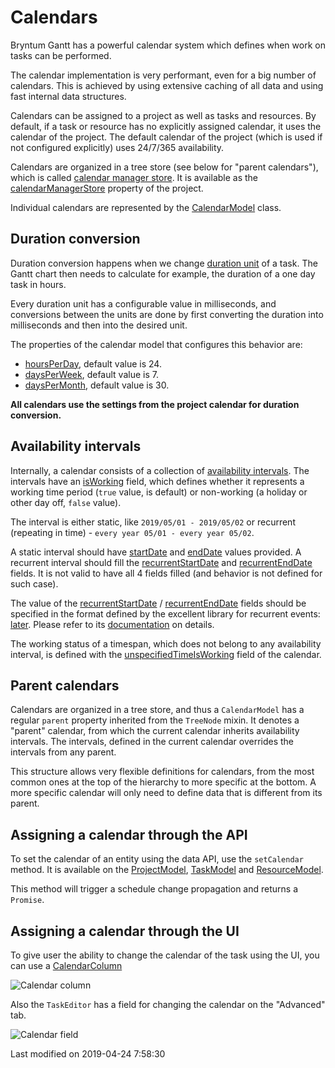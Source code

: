 # Calendars

Bryntum Gantt has a powerful calendar system which defines when work on tasks can be performed.

The calendar implementation is very performant, even for a big number of calendars.
This is achieved by using extensive caching of all data and using fast internal data structures.

Calendars can be assigned to a project as well as tasks and resources. By default, if a task or resource has no explicitly
assigned calendar, it uses the calendar of the project. The default calendar of the project (which is used
if not configured explicitly) uses 24/7/365 availability.

Calendars are organized in a tree store (see below for "parent calendars"), which is called
[calendar manager store](#Gantt/data/CalendarManagerStore). It is available as the
[calendarManagerStore](#Gantt/model/ProjectModel#property-calendarManagerStore) property of the project.

Individual calendars are represented by the [CalendarModel](#Gantt/model/CalendarModel) class.

## Duration conversion

Duration conversion happens when we change [duration unit](#Gantt/model/TaskModel#field-durationUnit) of a task.
The Gantt chart then needs to calculate for example, the duration of a one day task in hours.

Every duration unit has a configurable value in milliseconds, and conversions between the units are done by
first converting the duration into milliseconds and then into the desired unit.

The properties of the calendar model that configures this behavior are:

* [hoursPerDay](#Gantt/model/CalendarModel#field-hoursPerDay), default value is 24.
* [daysPerWeek](#Gantt/model/CalendarModel#field-daysPerWeek), default value is 7.
* [daysPerMonth](#Gantt/model/CalendarModel#field-daysPerMonth), default value is 30.

**All calendars use the settings from the project calendar for duration conversion.**

## Availability intervals

Internally, a calendar consists of a collection of [availability intervals](#Gantt/model/CalendarIntervalModel).
The intervals have an [isWorking](#Gantt/model/CalendarIntervalModel#field-isWorking) field, which defines
whether it represents a working time period (`true` value, is default) or non-working (a holiday or other day off, `false` value).

The interval is either static, like `2019/05/01 - 2019/05/02` or recurrent (repeating in time) - `every year 05/01 - every year 05/02`.

A static interval should have [startDate](#Gantt/model/CalendarIntervalModel#field-startDate) and
[endDate](#Gantt/model/CalendarIntervalModel#field-endDate) values provided. A recurrent interval should fill the
[recurrentStartDate](#Gantt/model/CalendarIntervalModel#field-recurrentStartDate) and
[recurrentEndDate](#Gantt/model/CalendarIntervalModel#field-recurrentEndDate) fields. It is not valid to have all 4 fields filled
(and behavior is not defined for such case).

The value of the [recurrentStartDate](#Gantt/model/CalendarIntervalModel#field-recurrentStartDate) / [recurrentEndDate](#Gantt/model/CalendarIntervalModel#field-recurrentEndDate)
fields should be specified in the format defined by the excellent library for recurrent events: [later](http://bunkat.github.io/later/).
Please refer to its [documentation](http://bunkat.github.io/later/parsers.html#overview) on details.

The working status of a timespan, which does not belong to any availability interval, is defined with the
[unspecifiedTimeIsWorking](#Gantt/model/CalendarModel#field-unspecifiedTimeIsWorking) field of the calendar.


## Parent calendars

Calendars are organized in a tree store, and thus a `CalendarModel` has a regular `parent` property inherited from the `TreeNode` mixin.
It denotes a "parent" calendar, from which the current calendar inherits availability intervals. The intervals,
defined in the current calendar overrides the intervals from any parent.

This structure allows very flexible definitions for calendars, from the most common ones at the top of
the hierarchy to more specific at the bottom. A more specific calendar will only need to define data that is different from its parent.

## Assigning a calendar through the API

To set the calendar of an entity using the data API, use the `setCalendar` method. It is available on the
[ProjectModel](#Gantt/model/ProjectModel#function-setCalendar), [TaskModel]((#Gantt/model/TaskModel#function-setCalendar)) and
[ResourceModel](#Gantt/model/ResourceModel#function-setCalendar).

This method will trigger a schedule change propagation and returns a `Promise`.


## Assigning a calendar through the UI

To give user the ability to change the calendar of the task using the UI, you can use a [CalendarColumn](#Gantt/column/CalendarColumn)

<img src="resources/images/calendarcolumn.png" style="max-width : 300px" alt="Calendar column">

Also the `TaskEditor` has a field for changing the calendar on the "Advanced" tab.

<img src="resources/images/calendarfield.png" style="max-width : 500px" alt="Calendar field">


<p class="last-modified">Last modified on 2019-04-24 7:58:30</p>